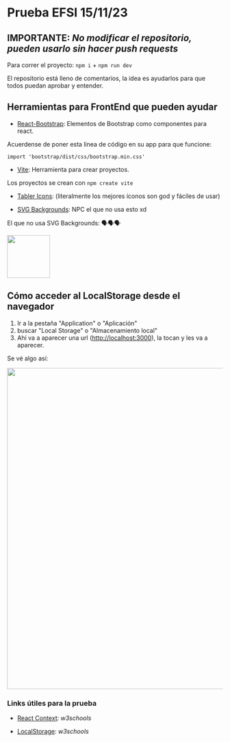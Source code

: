 # Prueba EFSI 15/11/23

## **IMPORTANTE**: *No modificar el repositorio, pueden usarlo sin hacer push requests*

Para correr el proyecto: ```npm i``` + ```npm run dev```

El repositorio está lleno de comentarios, la idea es ayudarlos para que todos puedan aprobar y entender.

## Herramientas para FrontEnd que pueden ayudar

- [React-Bootstrap](https://react-bootstrap.github.io/): Elementos de Bootstrap como componentes para react.

Acuerdense de poner esta línea de código en su app para que funcione:

```import 'bootstrap/dist/css/bootstrap.min.css'```

- [Vite](https://vitejs.dev/): Herramienta para crear proyectos.

Los proyectos se crean con ```npm create vite```

- [Tabler Icons](https://tabler-icons.io/): (literalmente los mejores íconos son god y fáciles de usar)

- [SVG Backgrounds](https://www.svgbackgrounds.com/): NPC el que no usa esto xd

El que no usa SVG Backgrounds: 🗣🗣🗣

<img width="100" src="https://c0.klipartz.com/pngpicture/545/94/gratis-png-desarrollador-de-software-de-internet-meme-software-de-computadora-alt-derecha-pulgar.png" />

## Cómo acceder al LocalStorage desde el navegador

1. Ir a la pestaña "Application" o "Aplicación"
2. buscar "Local Storage" o "Almacenamiento local"
3. Ahí va a aparecer una url ([http://localhost:3000](http://localhost:3000)), la tocan y les va a aparecer.

Se vé algo así:

<img width="750" src="https://learn.microsoft.com/es-es/microsoft-edge/devtools-guide-chromium/storage/localstorage-images/storage-application-local-storage-view-key-value.png" />

### Links útiles para la prueba

- [React Context](https://www.w3schools.com/react/react_usecontext.asp): *w3schools*

- [LocalStorage](https://www.w3schools.com/jsref/prop_win_localstorage.asp): *w3schools*
